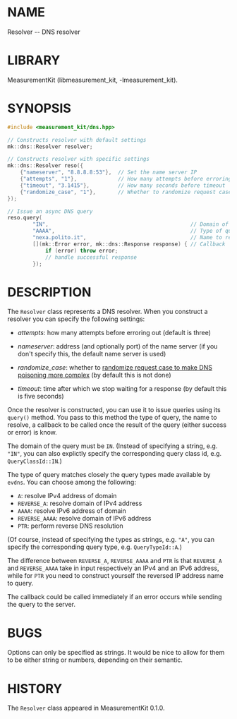 # NAME
Resolver -- DNS resolver

# LIBRARY
MeasurementKit (libmeasurement_kit, -lmeasurement_kit).

# SYNOPSIS
```C++
#include <measurement_kit/dns.hpp>

// Constructs resolver with default settings
mk::dns::Resolver resolver;

// Constructs resolver with specific settings
mk::dns::Resolver reso({
    {"nameserver", "8.8.8.8:53"},  // Set the name server IP
    {"attempts", "1"},             // How many attempts before erroring out
    {"timeout", "3.1415"},         // How many seconds before timeout
    {"randomize_case", "1"},       // Whether to randomize request case
});

// Issue an async DNS query
reso.query(
        "IN",                                             // Domain of the query
        "AAAA",                                           // Type of query
        "nexa.polito.it",                                 // Name to resolve
        [](mk::Error error, mk::dns::Response response) { // Callback
            if (error) throw error;
            // handle successful response
        });
```

# DESCRIPTION

The `Resolver` class represents a DNS resolver. When you construct
a resolver you can specify the following settings:

- *attempts*: how many attempts before erroring out (default is three)

- *nameserver*: address (and optionally port) of the name server (if you
  don't specify this, the default name server is used)

- *randomize_case*: whether to [randomize request case to make DNS
  poisoning more complex](https://lists.torproject.org/pipermail/tor-commits/2008-October/026025.html)
  (by default this is not done)

- *timeout*: time after which we stop waiting for a response (by
  default this is five seconds)

Once the resolver is constructed, you can use it to issue queries
using its `query()` method. You pass to this method the
type of query, the name to resolve, a callback to be called once the
result of the query (either success or error) is know.

The domain of the query must be `IN`. (Instead of specifying a string,
e.g. `"IN"`, you can also explictly specify the corresponding query class
id, e.g. `QueryClassId::IN`.)

The type of query matches closely the query types made available
by `evdns`. You can choose among the following:

- `A`: resolve IPv4 address of domain
- `REVERSE_A`: resolve domain of IPv4 address
- `AAAA`: resolve IPv6 address of domain
- `REVERSE_AAAA`: resolve domain of IPv6 address
- `PTR`: perform reverse DNS resolution

(Of course, instead of specifying the types as strings, e.g. `"A"`, you
can specify the corresponding query type, e.g. `QueryTypeId::A`.)

The difference between `REVERSE_A`, `REVERSE_AAAA` and `PTR` is that
`REVERSE_A` and `REVERSE_AAAA` take in input respectively an IPv4 and
an IPv6 address, while for `PTR` you need to construct yourself the
reversed IP address name to query.

The callback could be called immediately if an error occurs while
sending the query to the server.

# BUGS

Options can only be specified as strings. It would be nice to allow for them
to be either string or numbers, depending on their semantic.

# HISTORY

The `Resolver` class appeared in MeasurementKit 0.1.0.
